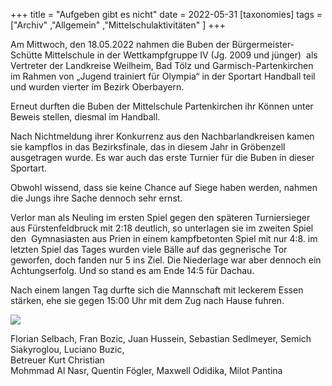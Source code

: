 +++
title = "Aufgeben gibt es nicht"
date = 2022-05-31
[taxonomies]
tags = ["Archiv" ,"Allgemein" ,"Mittelschulaktivitäten" ]
+++

Am Mittwoch, den 18.05.2022 nahmen die Buben der Bürgermeister-Schütte Mittelschule in der Wettkampfgruppe IV (Jg. 2009 und jünger)  als Vertreter der Landkreise Weilheim, Bad Tölz und Garmisch-Partenkirchen im Rahmen von „Jugend trainiert für Olympia“ in der Sportart Handball teil und wurden vierter im Bezirk Oberbayern.

Erneut durften die Buben der Mittelschule Partenkirchen ihr Können unter Beweis stellen, diesmal im Handball.

Nach Nichtmeldung ihrer Konkurrenz aus den Nachbarlandkreisen kamen sie kampflos in das Bezirksfinale, das in diesem Jahr in Gröbenzell ausgetragen wurde. Es war auch das erste Turnier für die Buben in dieser Sportart.

Obwohl wissend, dass sie keine Chance auf Siege haben werden, nahmen die Jungs ihre Sache dennoch sehr ernst.

Verlor man als Neuling im ersten Spiel gegen den späteren Turniersieger aus Fürstenfeldbruck mit 2:18 deutlich, so unterlagen sie im zweiten Spiel den  Gymnasiasten aus Prien in einem kampfbetonten Spiel mit nur 4:8. im letzten Spiel das Tages wurden viele Bälle auf das gegnerische Tor geworfen, doch fanden nur 5 ins Ziel. Die Niederlage war aber dennoch ein Achtungserfolg. Und so stand es am Ende 14:5 für Dachau.

Nach einem langen Tag durfte sich die Mannschaft mit leckerem Essen stärken, ehe sie gegen 15:00 Uhr mit dem Zug nach Hause fuhren.

![](blob:https://volksschule-partenkirchen.de/2d7ebfb6-03df-4e65-9740-ab015781590a)

Florian Selbach, Fran Bozic, Juan Hussein, Sebastian Sedlmeyer, Semich Siakyroglou, Luciano Buzic,  
Betreuer Kurt Christian  
Mohmmad Al Nasr, Quentin Fögler, Maxwell Odidika, Milot Pantina
